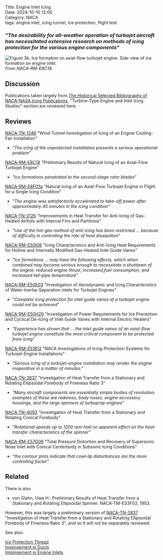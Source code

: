 Title: Engine Inlet Icing       
Date: 2024-10-10 12:00  
Category: NACA  
tags: engine inlet, icing tunnel, ice protection, flight test   

### _"The desirability for all-weather operation of turbojet aircraft has necessitated extensive research on methods of icing protection for the various engine components"_  

![Figure 3b. Ice formation on axial-flow turbojet engine. Side view of ice formation on engine inlet.](/images%2FNACA-RM-E8C18%2FFigure%203b.png)  
_From NACA-RM-E8C18._   

## Discussion  

Publications taken largely from 
[The Historical Selected Bibliography of NACA-NASA Icing Publications](The%20Historical%20Selected%20Bibliography%20of%20NACA-NASA%20Icing%20Publications.md),
"Turbine-Type Engine and Inlet Icing Studies" section are reviewed here.  

## Reviews  

[NACA-TN-1246]({filename}NACA-TN-1246.md) "Wind-Tunnel Investigation of Icing of an Engine Cooling-Fan Installation"  

- _"The icing of the unprotected installation presents a serious operational problem"_  

[NACA-RM-E8C18]({filename}NACA-RM-E8C18.md) "Preliminary Results of Natural Icing of an Axial-Flow Turbojet Engine"  

- _"Ice formations penetrated to the second-stage rotor blades"_  

[NACA-RM-E8FO1a]({filename}NACA-RM-E8FO1a.md) "Natural Icing of an Axial-Flow Turbojet Engine in Flight for a Single Icing Condition"  

- _"The engine was satisfactorily accelerated to take-off power after approximately 45 minutes in the icing condition"_  

[NACA-TN-2126]({filename}NACA-TN-2126.md) "Improvements in Heat Transfer for Anti-Icing of Gas-Heated Airfoils with Internal Fins and Partitions"  

- _"Use of the hot-gas method of anti-icing has been restricted ... because of difficulty in controlling the rate of heat dissipation"_  

[NACA-RM-E50I08]({filename}NACA-RM-E50I08.md) "Icing Characteristics and Anti-Icing Heat Requirements for Hollow and Internally Modified Gas-Heated Inlet Guide Vanes"  

- _"Ice formations ... may have the following effects, which when combined may become serious enough to necessitate a shutdown of the engine: reduced engine thrust, increased,fuel consumption, and increased tail-pipe temperature"_  

[NACA-RM-E50E03]({filename}NACA-RM-E50E03.md) "Investigation of Aerodynamic and Icing Characteristics of Water-Inertia-Separation inlets for Turbojet Engines"  

- _"Complete icing protection for inlet guide vanes of a turbojet engine could not be achieved"_

[NACA-RM-E50H29]({filename}NACA-RM-E50H29.md) "Investigation of Power Requirements for Ice Prevention and Cyclical De-Icing of Inlet Guide Vanes with Internal Electric Heaters"  

- _"Experience has shown that ... the inlet guide vanes of an axial-flow turbojet engine constitute the most critical component to be protected from icing"_  

[NACA-RM-E51B12]({filename}NACA-RM-E51B12.md) "NACA Investigations of Icing-Protection Systems for Turbojet-Engine Installations"  

- _"Serious icing of a turbojet-engine installation may render the engine inoperative in a matter of minutes."_  

[NACA-TN-3837]({filename}NACA-TN-3837.md) "Investigation of Heat Transfer from a Stationary and Rotating Ellipsoidal Forebody of Fineness Ratio 3"  
 
- _"Many aircraft components are essentially simple bodies of revolution; examples of these are radomes, body noses, engine accessory housings, and the large spinners of turboprop engines"_  

[NACA-TN-4093]({filename}NACA-TN-4093.md) "Investigation of Heat Transfer from a Stationary and Rotating Conical Forebody"  

- _"Rotational speeds up to 1200 rpm had no apparent effect on the heat-transfer characteristics of the spinner"_  

[NACA-RM-E57G09]({filename}NACA-RM-E57G09.md) "Total Pressure Distortion and Recovery of Supersonic Nose Inlet with Conical Centerbody in Subsonic Icing Conditions" 

- _"the contour plots indicate that cowl-lip disturbances are the more controlling factor"_  

## Related  

There is also   

- von Glahn, Uwe H.: Preliminary Results of Heat Transfer from a Stationary and Rotating Ellipsoidal Spinner. NACA-TM-E53F02, 1953.  

However, this was largely a preliminary version of [NACA-TN-3837]({filename}NACA-TN-3837.md) "Investigation of Heat Transfer from a Stationary and Rotating Ellipsoidal Forebody of Fineness Ratio 3", 
and so it will not be separately reviewed. 

See also: 

[Ice Protection Thread]({filename}ice%20protection.md)  
[Impingement in Ducts]({filename}Impingement%20in%20Ducts.md)  
[Impingement in Engine Inlets]({filename}Impingement%20in%20Engine%20Inlets.md)  
